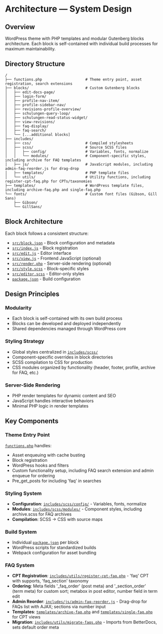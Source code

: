 # Architecture — System Design

## Overview

WordPress theme with PHP templates and modular Gutenberg blocks architecture. Each block is self-contained with individual build processes for maximum maintainability.

## Directory Structure

```
/ 
├── functions.php                    # Theme entry point, asset registration, search extensions
├── blocks/                          # Custom Gutenberg blocks
│   ├── edit-docs-page/
│   ├── login-form/
│   ├── profile-nav-item/
│   ├── profile-sidebar-nav/
│   ├── revisions-profile-overview/
│   ├── schulungen-query-loop/
│   ├── schulungen-read-status-widget/
│   ├── view-revisions/
│   ├── faq-display/
│   ├── faq-search/
│   └── [...additional blocks]
├── includes/
│   ├── css/                         # Compiled stylesheets
│   ├── scss/                        # Source SCSS files
│   │   ├── config/                  # Variables, fonts, normalize
│   │   └── modules/                 # Component-specific styles, including archive for FAQ templates
│   ├── js/                          # JavaScript modules, including admin-faq-reorder.js for drag-drop
│   ├── templates/                   # PHP template files
│   └── utils/                       # Utility functions, including register-cpt-faq.php for CPTs/taxonomies
├── templates/                       # WordPress template files, including archive-faq.php and single-faq.php
└── fonts/                           # Custom font files (Gibson, Gill Sans)
    ├── Gibson/
    └── GillSans/
```

## Block Architecture

Each block follows a consistent structure:

- [`src/block.json`](blocks/login-form/src/block.json:1) - Block configuration and metadata
- [`src/index.js`](blocks/login-form/src/index.js:1) - Block registration
- [`src/edit.js`](blocks/login-form/src/edit.js:1) - Editor interface
- [`src/view.js`](blocks/login-form/src/view.js:1) - Frontend JavaScript (optional)
- [`src/render.php`](blocks/login-form/src/render.php:1) - Server-side rendering (optional)
- [`src/style.scss`](blocks/login-form/src/style.scss:1) - Block-specific styles
- [`src/editor.scss`](blocks/login-form/src/editor.scss:1) - Editor-only styles
- [`package.json`](blocks/profile-sidebar-nav/package.json:1) - Build configuration

## Design Principles

### Modularity

- Each block is self-contained with its own build process
- Blocks can be developed and deployed independently
- Shared dependencies managed through WordPress core

### Styling Strategy

- Global styles centralized in [`includes/scss/`](includes/scss/main.scss:1)
- Component-specific overrides in block directories
- SCSS compilation to CSS for production
- CSS modules organized by functionality (header, footer, profile, archive for FAQ, etc.)

### Server-Side Rendering

- PHP render templates for dynamic content and SEO
- JavaScript handles interactive behaviors
- Minimal PHP logic in render templates

## Key Components

### Theme Entry Point

[`functions.php`](functions.php:1) handles:

- Asset enqueuing with cache busting
- Block registration
- WordPress hooks and filters
- Custom functionality setup, including FAQ search extension and admin enqueue for ordering
- Pre_get_posts for including 'faq' in searches

### Styling System

- **Configuration**: [`includes/scss/config/`](includes/scss/config/_variables.scss:1) - Variables, fonts, normalize
- **Modules**: [`includes/scss/modules/`](includes/scss/modules/header.scss:1) - Component styles, including archive.scss for FAQ archives
- **Compilation**: SCSS → CSS with source maps

### Build System

- Individual [`package.json`](blocks/profile-sidebar-nav/package.json:1) per block
- WordPress scripts for standardized builds
- Webpack configuration for asset bundling

### FAQ System

- **CPT Registration**: [`includes/utils/register-cpt-faq.php`](includes/utils/register-cpt-faq.php:1) - 'faq' CPT with supports, 'faq_section' taxonomy
- **Ordering**: Meta fields '_faq_order' (post meta) and '_section_order' (term meta) for custom sort; metabox in post editor, number field in term edit
- **Admin Reorder**: [`includes/js/admin-faq-reorder.js`](includes/js/admin-faq-reorder.js:1) - Drag-drop for FAQs list with AJAX; sections via number input
- **Templates**: [`templates/archive-faq.php`](templates/archive-faq.php:1) and [`templates/single-faq.php`](templates/single-faq.php:1) for CPT views
- **Migration**: [`includes/utils/migrate-faqs.php`](includes/utils/migrate-faqs.php:1) - Imports from BetterDocs, sets default order meta
